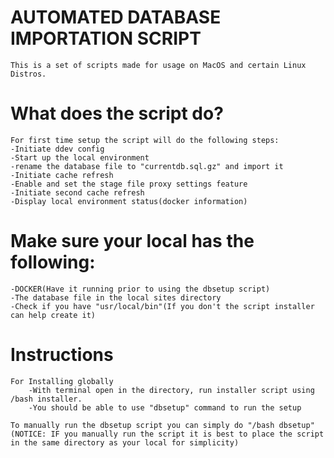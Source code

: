 # AUTOMATED DATABASE IMPORTATION SCRIPT
    This is a set of scripts made for usage on MacOS and certain Linux Distros.

# What does the script do?
    For first time setup the script will do the following steps:
    -Initiate ddev config
    -Start up the local environment
    -rename the database file to "currentdb.sql.gz" and import it
    -Initiate cache refresh
    -Enable and set the stage file proxy settings feature
    -Initiate second cache refresh
    -Display local environment status(docker information)
    
# Make sure your local has the following:
    -DOCKER(Have it running prior to using the dbsetup script)
    -The database file in the local sites directory
    -Check if you have "usr/local/bin"(If you don't the script installer can help create it)

# Instructions
    For Installing globally
        -With terminal open in the directory, run installer script using /bash installer.
        -You should be able to use "dbsetup" command to run the setup

    To manually run the dbsetup script you can simply do "/bash dbsetup"
    (NOTICE: IF you manually run the script it is best to place the script in the same directory as your local for simplicity)
